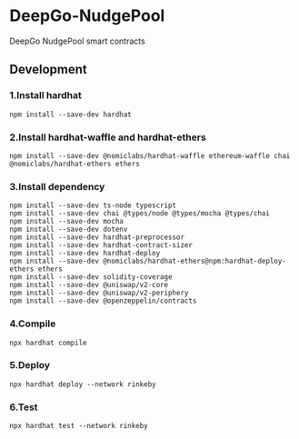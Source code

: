 # DeepGo-NudgePool
DeepGo NudgePool smart contracts

## Development
### 1.Install hardhat
`npm install --save-dev hardhat`
### 2.Install hardhat-waffle and hardhat-ethers
`npm install --save-dev @nomiclabs/hardhat-waffle ethereum-waffle chai @nomiclabs/hardhat-ethers ethers`
### 3.Install dependency
```
npm install --save-dev ts-node typescript
npm install --save-dev chai @types/node @types/mocha @types/chai
npm install --save-dev mocha
npm install --save-dev dotenv
npm install --save-dev hardhat-preprocessor
npm install --save-dev hardhat-contract-sizer
npm install --save-dev hardhat-deploy
npm install --save-dev @nomiclabs/hardhat-ethers@npm:hardhat-deploy-ethers ethers
npm install --save-dev solidity-coverage
npm install --save-dev @uniswap/v2-core
npm install --save-dev @uniswap/v2-periphery
npm install --save-dev @openzeppelin/contracts
```
### 4.Compile
`npx hardhat compile`
### 5.Deploy
`npx hardhat deploy --network rinkeby`
### 6.Test
`npx hardhat test --network rinkeby`